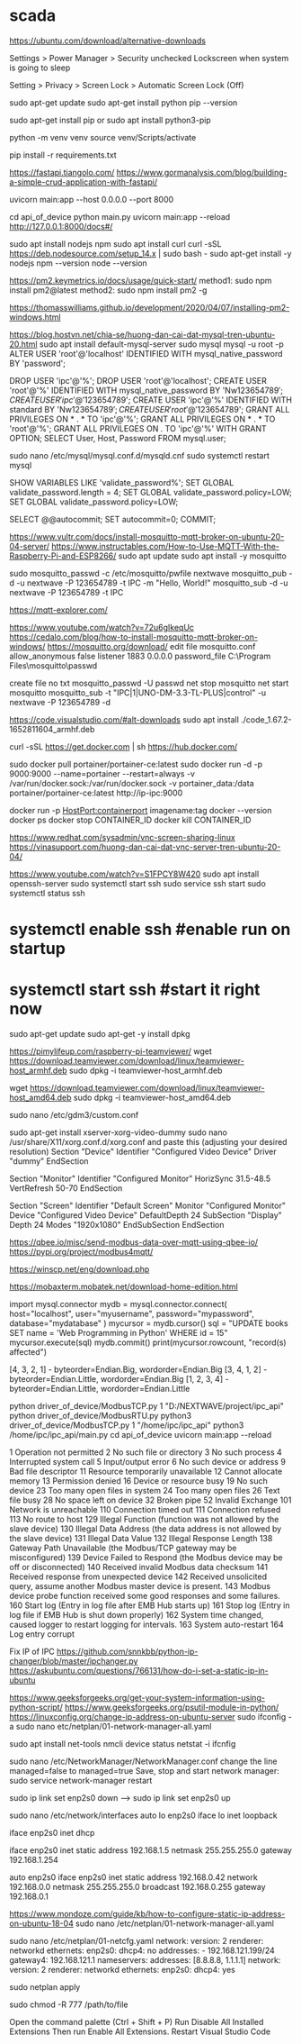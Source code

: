 # scada
<!--  -->
https://ubuntu.com/download/alternative-downloads
<!-- How do I disable the screensaver/lock in kali linux? -->
Settings > Power Manager > Security
unchecked Lockscreen when system is going to sleep
<!-- Disable auto logout -->
Setting > Privacy > Screen Lock > Automatic Screen Lock (Off)
<!-- Language Python -->
sudo apt-get update
sudo apt-get install python
pip --version
<!-- pip -->
sudo apt-get install pip
or sudo apt install python3-pip
<!-- Project -->
python -m venv venv
source venv/Scripts/activate
<!-- install all package python -->
pip install -r requirements.txt
<!-- FastAPI -->
https://fastapi.tiangolo.com/
https://www.gormanalysis.com/blog/building-a-simple-crud-application-with-fastapi/
<!-- Run a Server Manually - Uvicorn -->
uvicorn main:app --host 0.0.0.0 --port 8000
<!-- Run a Server Manually - Uvicorn and auto reload -->
cd api_of_device
python main.py
uvicorn main:app --reload
http://127.0.0.1:8000/docs#/

<!-- Nodejs -->
sudo apt install nodejs npm
sudo apt install curl
curl -sSL https://deb.nodesource.com/setup_14.x | sudo bash -
sudo apt-get install -y nodejs
npm --version
node --version
<!-- Process Management -->
https://pm2.keymetrics.io/docs/usage/quick-start/
method1: sudo npm install pm2@latest
method2: sudo npm install pm2 -g


<!-- Notes to self: installing PM2 on Windows, as a service -->
https://thomasswilliams.github.io/development/2020/04/07/installing-pm2-windows.html
<!-- Database -->
https://blog.hostvn.net/chia-se/huong-dan-cai-dat-mysql-tren-ubuntu-20.html
sudo apt install default-mysql-server
sudo mysql
mysql -u root -p
ALTER USER 'root'@'localhost' IDENTIFIED WITH mysql_native_password BY 'password';

DROP USER 'ipc'@'%';
DROP USER 'root'@'localhost';
CREATE USER 'root'@'%' IDENTIFIED WITH mysql_native_password BY 'Nw$123654789';
CREATE USER 'ipc'@'%' IDENTIFIED WITH mysql_native_password BY 'Nw$123654789';
CREATE USER 'ipc'@'%' IDENTIFIED WITH standard BY 'Nw$123654789';
CREATE USER 'root'@'%' IDENTIFIED  BY 'Nw$123654789';
GRANT ALL PRIVILEGES ON * . * TO 'ipc'@'%';
GRANT ALL PRIVILEGES ON * . * TO 'root'@'%';
GRANT ALL PRIVILEGES ON *.* TO 'ipc'@'%' WITH GRANT OPTION;
SELECT User, Host, Password FROM mysql.user;
<!-- connect to Remote MySQL Server (10061) -->
sudo nano /etc/mysql/mysql.conf.d/mysqld.cnf
sudo systemctl restart mysql
<!-- Your password does not satisfy the current policy requirements -->
SHOW VARIABLES LIKE 'validate_password%';
SET GLOBAL validate_password.length = 4;
SET GLOBAL validate_password.policy=LOW;
SET GLOBAL validate_password.policy=LOW;
<!-- Commit MySQL -->
SELECT @@autocommit;
SET autocommit=0;
COMMIT;
<!-- MQTT -->
https://www.vultr.com/docs/install-mosquitto-mqtt-broker-on-ubuntu-20-04-server/
https://www.instructables.com/How-to-Use-MQTT-With-the-Raspberry-Pi-and-ESP8266/
sudo apt update 
sudo apt install -y mosquitto
<!-- set user and pass MQTT -->
sudo mosquitto_passwd -c /etc/mosquitto/pwfile nextwave
mosquitto_pub -d -u nextwave -P 123654789 -t IPC -m "Hello, World!"
mosquitto_sub -d -u nextwave -P 123654789  -t IPC
<!-- Secure the Mosquitto Server -->
<!-- Tester client publish/Subscribe -->
https://mqtt-explorer.com/
<!-- MQTT window -->
https://www.youtube.com/watch?v=72u6gIkeqUc
https://cedalo.com/blog/how-to-install-mosquitto-mqtt-broker-on-windows/
https://mosquitto.org/download/
edit file mosquitto.conf 
allow_anonymous false
listener 1883 0.0.0.0
password_file C:\Program Files\mosquitto\passwd

create file no txt
mosquitto_passwd -U passwd
net stop mosquitto
net start mosquitto
mosquitto_sub  -t "IPC|1|UNO-DM-3.3-TL-PLUS|control" -u nextwave -P 123654789 -d
<!-- Visual studio Code -->
https://code.visualstudio.com/#alt-downloads
sudo apt install ./code_1.67.2-1652811604_armhf.deb
<!-- Docker -->
curl -sSL https://get.docker.com | sh
https://hub.docker.com/
<!-- Container management of Docker -->
sudo docker pull portainer/portainer-ce:latest
sudo docker run -d -p 9000:9000 --name=portainer --restart=always -v /var/run/docker.sock:/var/run/docker.sock -v portainer_data:/data portainer/portainer-ce:latest
http://ip-ipc:9000
<!-- Commands for docker -->
docker run -p <HostPort:containerport> imagename:tag
docker --version
docker ps
docker stop CONTAINER_ID
docker kill CONTAINER_ID
<!-- remote computer VNC -->
https://www.redhat.com/sysadmin/vnc-screen-sharing-linux
https://vinasupport.com/huong-dan-cai-dat-vnc-server-tren-ubuntu-20-04/
<!-- ssh -->
https://www.youtube.com/watch?v=S1FPCY8W420
sudo apt install openssh-server
sudo systemctl start ssh
sudo service ssh start
sudo systemctl status ssh
# systemctl enable ssh #enable run on startup
# systemctl start ssh #start it right now
<!-- How To Install dpkg on Kali Linux -->
sudo apt-get update
sudo apt-get -y install dpkg
<!-- remote computer TeamViewer -->
https://pimylifeup.com/raspberry-pi-teamviewer/
wget https://download.teamviewer.com/download/linux/teamviewer-host_armhf.deb
sudo dpkg -i teamviewer-host_armhf.deb
<!-- IPC -->
wget https://download.teamviewer.com/download/linux/teamviewer-host_amd64.deb
sudo dpkg -i teamviewer-host_amd64.deb
<!-- TeamViewer Allow Remote Control without Confirmation in Linux -->
sudo nano /etc/gdm3/custom.conf
<!-- Ubuntu 20.04 shows a black screen when connecting through Teamviewer -->
sudo apt-get install xserver-xorg-video-dummy
sudo nano /usr/share/X11/xorg.conf.d/xorg.conf
and paste this (adjusting your desired resolution)
Section "Device"
    Identifier  "Configured Video Device"
    Driver      "dummy"
EndSection

Section "Monitor"
    Identifier  "Configured Monitor"
    HorizSync 31.5-48.5
    VertRefresh 50-70
EndSection

Section "Screen"
    Identifier  "Default Screen"
    Monitor     "Configured Monitor"
    Device      "Configured Video Device"
    DefaultDepth 24
    SubSection "Display"
    Depth 24
    Modes "1920x1080"
    EndSubSection
EndSection

<!-- Modbus to MQTT -->
https://qbee.io/misc/send-modbus-data-over-mqtt-using-qbee-io/
https://pypi.org/project/modbus4mqtt/
<!-- Free SFTP, SCP, S3 and FTP client for Windows -->
https://winscp.net/eng/download.php
<!-- Enhanced terminal for Windows with X11 server, tabbed SSH client, network tools and much more -->
https://mobaxterm.mobatek.net/download-home-edition.html
<!-- import mysql.connector -->
import mysql.connector
mydb = mysql.connector.connect(
host="localhost",
user="myusername",
password="mypassword",
database="mydatabase"
)
mycursor = mydb.cursor()
sql = "UPDATE books SET name = 'Web Programming in Python' WHERE id = 15"
mycursor.execute(sql)
mydb.commit()
print(mycursor.rowcount, "record(s) affected")
<!--  -->
[4, 3, 2, 1] - byteorder=Endian.Big, wordorder=Endian.Big
[3, 4, 1, 2] - byteorder=Endian.Little, wordorder=Endian.Big
[1, 2, 3, 4] - byteorder=Endian.Little, wordorder=Endian.Little
<!--  -->
python driver_of_device/ModbusTCP.py 1 "D:/NEXTWAVE/project/ipc_api"
python driver_of_device/ModbusRTU.py
python3 driver_of_device/ModbusTCP.py 1 "/home/ipc/ipc_api"
python3 /home/ipc/ipc_api/main.py
cd api_of_device
uvicorn main:app --reload
<!--  -->
1 Operation not permitted
2 No such file or directory
3 No such process
4 Interrupted system call
5 Input/output error
6 No such device or address
9 Bad file descriptor
11 Resource temporarily unavailable
12 Cannot allocate memory
13 Permission denied
16 Device or resource busy
19 No such device
23 Too many open files in system
24 Too many open files
26 Text file busy
28 No space left on device
32 Broken pipe
52 Invalid Exchange
101 Network is unreachable
110 Connection timed out
111 Connection refused
113 No route to host
129 Illegal Function (function was not allowed by the slave device)
130 Illegal Data Address (the data address is not allowed by the slave device)
131 Illegal Data Value
132 Illegal Response Length
138 Gateway Path Unavailable (the Modbus/TCP gateway may be misconfigured)
139 Device Failed to Respond (the Modbus device may be off or disconnected)
140 Received invalid Modbus data checksum
141 Received response from unexpected device
142 Received unsolicited query, assume another Modbus master device is present.
143 Modbus device probe function received some good responses and some failures.
160 Start log (Entry in log file after EMB Hub starts up)
161 Stop log (Entry in log file if EMB Hub is shut down properly)
162 System time changed, caused logger to restart logging for intervals.
163 System auto-restart
164 Log entry corrupt
<!--  wmi pyuac -->
Fix IP of IPC
https://github.com/snnkbb/python-ip-changer/blob/master/ipchanger.py
https://askubuntu.com/questions/766131/how-do-i-set-a-static-ip-in-ubuntu
<!--  Get Your System Information – Using Python Script -->
https://www.geeksforgeeks.org/get-your-system-information-using-python-script/
https://www.geeksforgeeks.org/psutil-module-in-python/
https://linuxconfig.org/change-ip-address-on-ubuntu-server
sudo ifconfig -a
sudo nano etc/netplan/01-network-manager-all.yaml
<!--  ifconfig missing after Ubuntu 18.04 install -->
sudo apt install net-tools
nmcli device status
netstat -i
ifcnfig
<!-- wired device not managed  -->
sudo nano /etc/NetworkManager/NetworkManager.conf
change the line managed=false to managed=true
Save, stop and start network manager:
sudo service network-manager restart

sudo ip link set enp2s0 down --> sudo ip link set enp2s0 up
<!--  -->
sudo nano /etc/network/interfaces
auto lo enp2s0
iface lo inet loopback
<!-- Setup interface to dhcp -->
iface enp2s0 inet dhcp
<!-- efining physical interfaces such as eth0 -->
iface enp2s0 inet static
address 192.168.1.5
netmask 255.255.255.0
gateway 192.168.1.254
<!--  -->
auto enp2s0
iface enp2s0 inet static
address 192.168.0.42
network 192.168.0.0
netmask 255.255.255.0
broadcast 192.168.0.255
gateway 192.168.0.1
<!-- netplan -->
https://www.mondoze.com/guide/kb/how-to-configure-static-ip-address-on-ubuntu-18-04
sudo nano /etc/netplan/01-network-manager-all.yaml

<!-- use it -->
sudo nano /etc/netplan/01-netcfg.yaml
network:
  version: 2
  renderer: networkd
  ethernets:
    enp2s0:
      dhcp4: no
      addresses:
        - 192.168.121.199/24
      gateway4: 192.168.121.1
      nameservers:
          addresses: [8.8.8.8, 1.1.1.1]
network:
  version: 2
  renderer: networkd
  ethernets:
    enp2s0:
      dhcp4: yes
<!--  -->
sudo netplan apply
<!-- Permission denied Ubuntu -->
sudo chmod -R 777 /path/to/file

<!-- Visual Studio Code extensions stopped -->
Open the command palette (Ctrl + Shift + P)
Run Disable All Installed Extensions
Then run Enable All Extensions.
Restart Visual Studio Code